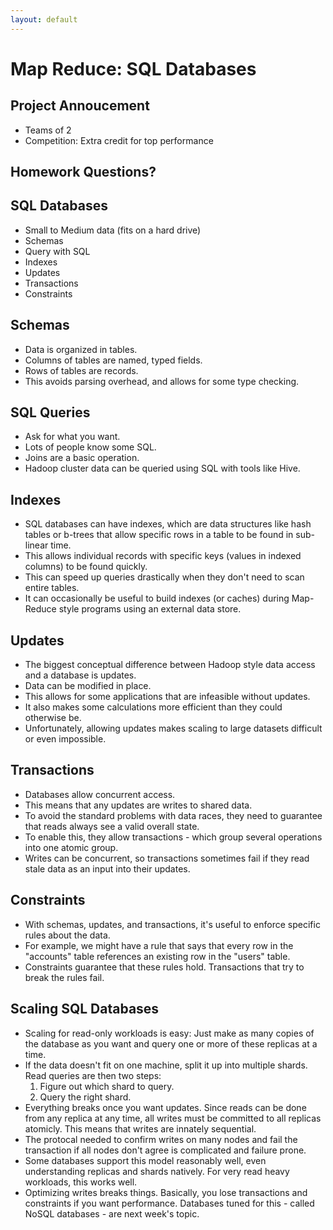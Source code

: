 ```yaml
---
layout: default
---
```


# Map Reduce: SQL Databases

## Project Annoucement

 - Teams of 2
 - Competition: Extra credit for top performance

## Homework Questions?

## SQL Databases

 - Small to Medium data (fits on a hard drive)
 - Schemas
 - Query with SQL
 - Indexes
 - Updates
 - Transactions
 - Constraints

## Schemas

 - Data is organized in tables.
 - Columns of tables are named, typed fields.
 - Rows of tables are records.
 - This avoids parsing overhead, and allows for some type checking.

## SQL Queries

 - Ask for what you want.
 - Lots of people know some SQL.
 - Joins are a basic operation.
 - Hadoop cluster data can be queried using SQL with tools like Hive.

## Indexes

 - SQL databases can have indexes, which are data structures like hash
   tables or b-trees that allow specific rows in a table to be found in
   sub-linear time.
 - This allows individual records with specific keys (values in indexed 
   columns) to be found quickly.
 - This can speed up queries drastically when they don't need to scan
   entire tables.
 - It can occasionally be useful to build indexes (or caches) during Map-Reduce
   style programs using an external data store.

## Updates

 - The biggest conceptual difference between Hadoop style data access and a
   database is updates.
 - Data can be modified in place.
 - This allows for some applications that are infeasible without updates.
 - It also makes some calculations more efficient than they could otherwise be.
 - Unfortunately, allowing updates makes scaling to large datasets difficult or
   even impossible.

## Transactions

 - Databases allow concurrent access.
 - This means that any updates are writes to shared data.
 - To avoid the standard problems with data races, they need to guarantee that reads
   always see a valid overall state.
 - To enable this, they allow transactions - which group several operations into one
   atomic group.
 - Writes can be concurrent, so transactions sometimes fail if they read stale data as
   an input into their updates.

## Constraints

 - With schemas, updates, and transactions, it's useful to enforce specific rules about
   the data.
 - For example, we might have a rule that says that every row in the "accounts" table
   references an existing row in the "users" table.
 - Constraints guarantee that these rules hold. Transactions that try to break the rules
   fail.

## Scaling SQL Databases

 - Scaling for read-only workloads is easy: Just make as many copies of the database as
   you want and query one or more of these replicas at a time.
 - If the data doesn't fit on one machine, split it up into multiple shards. Read queries
   are then two steps:
    1. Figure out which shard to query.
    2. Query the right shard.
 - Everything breaks once you want updates. Since reads can be done from any replica at
   any time, all writes must be committed to all replicas atomicly. This means that writes
   are innately sequential.
 - The protocal needed to confirm writes on many nodes and fail the transaction if all nodes
   don't agree is complicated and failure prone.
 - Some databases support this model reasonably well, even understanding replicas and shards
   natively. For very read heavy workloads, this works well.
 - Optimizing writes breaks things. Basically, you lose transactions and constraints if you
   want performance. Databases tuned for this - called NoSQL databases - are next week's topic.

